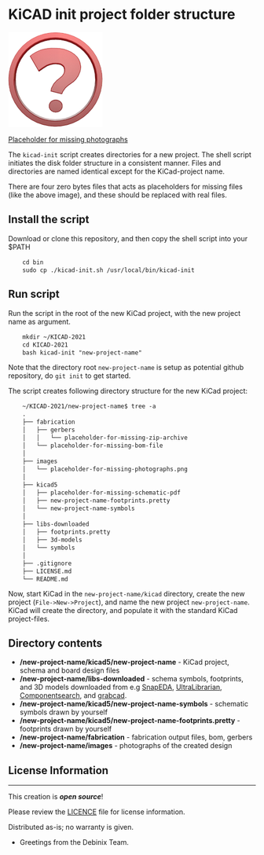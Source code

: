 # KiCAD init project folder structure 

![Placeholder for missing photographs](./images/placeholder-for-missing-photographs.png)

[Placeholder for missing photographs](./images/placeholder-for-missing-photographs.png)

The `kicad-init` script creates directories for a new project. The shell script initiates the disk folder structure in a consistent manner.
Files and directories are named identical except for the KiCad-project name.

There are four zero bytes files that acts as placeholders for missing files (like the above image), and these should be replaced with real files.

## Install the script

Download or clone this repository, and then copy the shell script into your $PATH

        cd bin
        sudo cp ./kicad-init.sh /usr/local/bin/kicad-init

## Run script

Run the script in the root of the new KiCad project, with the new project name as argument.

        mkdir ~/KICAD-2021
        cd KICAD-2021
        bash kicad-init "new-project-name"

Note that the directory root `new-project-name` is setup as potential github repository, do `git init` to get started.

The script creates following directory structure for the new KiCad project:

        ~/KICAD-2021/new-project-name$ tree -a
        .
        ├── fabrication
        │   ├── gerbers
        │   │   └── placeholder-for-missing-zip-archive
        │   └── placeholder-for-missing-bom-file
        │
        ├── images
        │   └── placeholder-for-missing-photographs.png
        │
        ├── kicad5      
        │   ├── placeholder-for-missing-schematic-pdf
        │   ├── new-project-name-footprints.pretty
        │   └── new-project-name-symbols
        │
        ├── libs-downloaded
        │   ├── footprints.pretty
        │   ├── 3d-models
        │   └── symbols
        │    
        ├── .gitignore
        ├── LICENSE.md
        └── README.md

Now, start KiCad in the `new-project-name/kicad` directory, create the new project (`File->New->Project`), and name the new project `new-project-name`. KiCad will create the directory, and populate it with the standard KiCad project-files.

## Directory contents

* **/new-project-name/kicad5/new-project-name** - KiCad project, schema and board design files
* **/new-project-name/libs-downloaded** - schema symbols, footprints, and 3D models downloaded from e.g [SnapEDA](https://www.snapeda.com/home/), [UltraLibrarian](https://www.ultralibrarian.com), [Componentsearch](https://componentsearchengine.com), and [grabcad](https://grabcad.com).
* **/new-project-name/kicad5/new-project-name-symbols** - schematic symbols drawn by yourself
* **/new-project-name/kicad5/new-project-name-footprints.pretty** - footprints drawn by yourself
* **/new-project-name/fabrication** - fabrication output files, bom, gerbers
* **/new-project-name/images** - photographs of the created design

## License Information
-------------------

This creation is _**open source**_! 

Please review the [LICENCE](LICENSE.md) file for license information. 

Distributed as-is; no warranty is given.

- Greetings from the Debinix Team.
